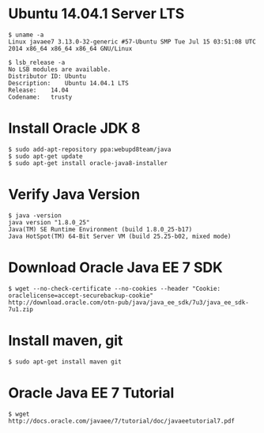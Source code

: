 # Ubuntu 14.04.1 Server LTS
```
$ uname -a
Linux javaee7 3.13.0-32-generic #57-Ubuntu SMP Tue Jul 15 03:51:08 UTC 2014 x86_64 x86_64 x86_64 GNU/Linux
```

```
$ lsb_release -a
No LSB modules are available.
Distributor ID:	Ubuntu
Description:	Ubuntu 14.04.1 LTS
Release:	14.04
Codename:	trusty
```

# Install Oracle JDK 8
```
$ sudo add-apt-repository ppa:webupd8team/java
$ sudo apt-get update
$ sudo apt-get install oracle-java8-installer
```

# Verify Java Version
```
$ java -version
java version "1.8.0_25"
Java(TM) SE Runtime Environment (build 1.8.0_25-b17)
Java HotSpot(TM) 64-Bit Server VM (build 25.25-b02, mixed mode)
```

# Download Oracle Java EE 7 SDK
```
$ wget --no-check-certificate --no-cookies --header "Cookie: oraclelicense=accept-securebackup-cookie" http://download.oracle.com/otn-pub/java/java_ee_sdk/7u3/java_ee_sdk-7u1.zip
```

# Install maven, git
```
$ sudo apt-get install maven git
```

# Oracle Java EE 7 Tutorial
```
$ wget http://docs.oracle.com/javaee/7/tutorial/doc/javaeetutorial7.pdf
```
